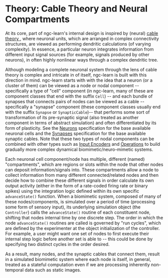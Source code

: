 # Theory: Cable Theory and Neural Compartments
At its core, part of ngc-learn's internal design is inspired by (neural) <a href="http://www.scholarpedia.org/article/Neuronal_cable_theory">cable theory </a>, where neuronal units, which are arranged in complex connectivity structures, are viewed as performing dendritic calculations (of varying complexity). In essence, a particular neuron integrates information from different input signal sources (for example, signals produced by other neurons), in often highly nonlinear ways through a complex dendritic tree.

Although modeling a complete neuronal system through the lens of cable theory is complex and intricate in of itself, ngc-learn is built with this direction in mind. ngc-learn starts with with the idea that a neuron (or a cluster of them) can be viewed as a node or nodal component -- specifically a type of "cell" component (in ngc-learn, many of these are component classes that end with the suffix `Cell`) -- and each bundle of synapses that connects pairs of nodes can be viewed as a cable  -- specifically a "synapse" component  (these component classes usually end with the suffix `Synapse` or `SynapticCable`)-- that performs some sort of transformation of its pre-synaptic signal (also treated as another component in terms of abstract simulation) and often differentiated by its form of plasticity. See the [Neurons](ngclearn.components.neurons) specification for the base available neuronal cells and the [Synapses](ngclearn.components.synapses) specification for the base available synaptic cables. Note that these two types of nodal components can be combined with other types such as [Input Encoders](ngclearn.components.input_encoders) and [Operations](ngclearn.components.others) to build gradually more complex dynamical biomimetic/neuro-mimetic systems.

Each neuronal cell component/node has multiple, different (named) "compartments", which are regions or slots within the node that other nodes can deposit information/signals into. These compartments allow a node to collect information from many different connected/related nodes and then decide how to combine these different signals in order calculate its own output activity (either in the form of a rate-coded firing rate or binary spikes) using the integration logic defined within its own specific `advanceState()` function. When a biomimetic system, composed of many of these nodes/components, is simulated over a period of time (processing some form of sensory input), its underlying simulation object (the `Controller`) calls the `advanceState()` routine of each constituent node, shifting that nodes internal time by one discrete step. The order in which the node `advanceState()` routines are called is governed by "run cycles", which are defined by the experimenter at the object initialization of the controller. For example, a user might want one set of nodes to first execute their internal step logic before another set is able to -- this could be done by specifying two distinct cycles in the order desired.

As a result, many nodes, and the synaptic cables that connect them, result in a simulated
biomimetic system where each node is itself, in general, treated as a stateful computation even if we are processing inherently non-temporal data such as static images.
